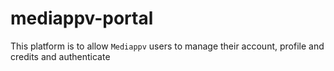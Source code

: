 # mediappv-portal
This platform is to allow `Mediappv` users to manage their account, profile and credits and authenticate
